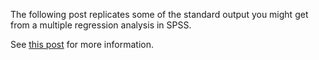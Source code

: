 The following post replicates some of the standard output you might get from a multiple regression analysis in SPSS. 

See [this post](http://jeromyanglim.blogspot.com.au/2013/12/using-r-to-replicate-common-spss.html)
for more information.
